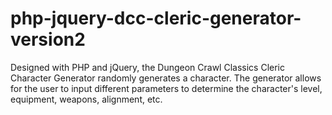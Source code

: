# php-jquery-dcc-cleric-generator-version2
Designed with PHP and jQuery, the Dungeon Crawl Classics Cleric Character Generator randomly generates a character. The generator allows for the user to input different parameters to determine the character's level, equipment, weapons, alignment, etc.
